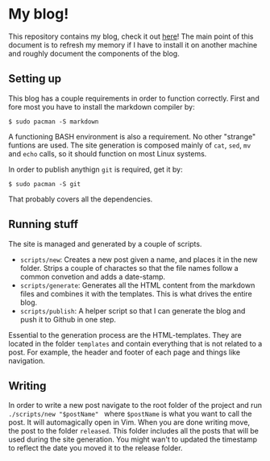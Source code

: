 # My blog!

This repository contains my blog, check it out [here](http://filimon-danopoulos.github.io/)! 
The main point of this document is to refresh my memory if I have to install it on another machine and 
roughly document the components of the blog.
 
## Setting up

This blog has a couple requirements in order to function correctly. 
First and fore most you have to install the markdown compiler by: 

    $ sudo pacman -S markdown
   
A functioning BASH environment is also a requirement. No other "strange" funtions are used.
The site generation is composed mainly of `cat`, `sed`, `mv` and `echo` calls, so it should
function on most Linux systems.

In order to publish anythign `git` is required, get it by:

    $ sudo pacman -S git
    
That probably covers all the dependencies. 

## Running stuff

The site is managed and generated by a couple of scripts. 

* `scripts/new`: Creates a new post given a name, and places it in the new folder. Strips a couple of charactes so that the file names follow a common convetion and adds a date-stamp.
* `scripts/generate`: Generates all the HTML content from the markdown files and combines it with the templates. This is what drives the entire blog. 
* `scripts/publish`: A helper script so that I can generate the blog and push it to Github in one step.

Essential to the generation process are the HTML-templates. They are located in the folder `templates` and contain everything that is not related to a post. For example, the header and footer of each page and things like navigation.

## Writing 

In order to write a new post navigate to the root folder of the project and run `./scripts/new "$postName" ` where `$postName` is what you want to call the post. It will automagically open in Vim. When you are done writing move, the post to the folder `released`. This folder includes all the posts that will be used during the site generation. You might wan't to updated the timestamp to reflect the date you moved it to the release folder.
